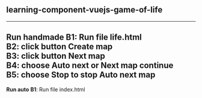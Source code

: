 ## learning-component-vuejs-game-of-life
---
**Run handmade**
**B1**: Run file life.html  
**B2**: click button Create map  
**B3**: click button Next map  
**B4**: choose Auto next or Next map continue  
**B5**: choose Stop to stop Auto next map  
---
**Run auto**
**B1**: Run file index.html
